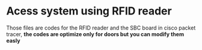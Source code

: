 # Acess system using RFID reader
Those files are codes for the RFID reader and the SBC board in cisco packet tracer, **the codes are optimize only for doors but you can modify them easly**
